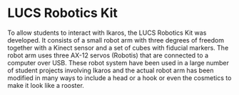 # LUCS Robotics Kit 

To allow students to interact with Ikaros, the LUCS Robotics Kit was developed. It consists of a small robot arm with three degrees of freedom together with a Kinect sensor and a set of cubes with fiducial markers. The robot arm uses three AX-12 servos (Robotis) that are connected to a computer over USB. These robot system have been used in a large number of student projects involving Ikaros and the actual robot arm has been modified in many ways to include a head or a hook or even the cosmetics to make it look like a rooster.
